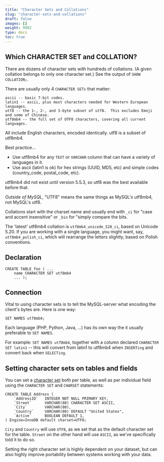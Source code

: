 ```yaml
---
title: "Character Sets and Collations"
slug: "character-sets-and-collations"
draft: false
images: []
weight: 9982
type: docs
toc: true
---
```


## Which CHARACTER SET and COLLATION?
There are dozens of character sets with hundreds of collations.  (A given collation belongs to only one character set.)  See the output of `SHOW COLLATION;`.

There are usually only 4 `CHARACTER SETs` that matter:

    ascii -- basic 7-bit codes.
    latin1 -- ascii, plus most characters needed for Western European languages.
    utf8 -- the 1-, 2-, and 3-byte subset of utf8.  This excludes Emoji and some of Chinese.
    utf8mb4 -- the full set of UTF8 characters, covering all current languages.

All include English characters, encoded identically.  utf8 is a subset of utf8mb4.

Best practice...

* Use utf8mb4 for any `TEXT` or `VARCHAR` column that can have a variety of languages in it.
* Use ascii (latin1 is ok) for hex strings (UUID, MD5, etc) and simple codes (country_code, postal_code, etc).

utf8mb4 did not exist until version 5.5.3, so utf8 was the best available before that.

_Outside of MySQL_, "UTF8" means the same things as MySQL's utf8mb4, not MySQL's utf8.

Collations start with the charset name and usually end with `_ci` for "case and accent insensitive" or `_bin` for "simply compare the bits.

The 'latest' utf8mb4 collation is `utf8mb4_unicode_520_ci`, based on Unicode 5.20.  If you are working with a single language, you might want, say, `utf8mb4_polish_ci`, which will rearrange the letters slightly, based on Polish conventions.

## Declaration
    CREATE TABLE foo ( ...
        name CHARACTER SET utf8mb4
        ... );



## Connection
Vital to using character sets is to tell the MySQL-server what encoding the client's bytes are.  Here is one way:

    SET NAMES utf8mb4;
Each language (PHP, Python, Java, ...) has its own way the it usually preferable to `SET NAMES`.

For example:  `SET NAMES utf8mb4`, together with a column declared `CHARACTER SET latin1` -- this will convert from latin1 to utf8mb4 when `INSERTing` and convert back when `SELECTing`.

## Setting character sets on tables and fields
You can set a [character set][1] both per table, as well as per individual field using the `CHARACTER SET` and `CHARSET` statements:

    CREATE TABLE Address (
        `AddressID`   INTEGER NOT NULL PRIMARY KEY,
        `Street`      VARCHAR(80) CHARACTER SET ASCII,
        `City`        VARCHAR(80),
        `Country`     VARCHAR(80) DEFAULT "United States",
        `Active`      BOOLEAN DEFAULT 1,
    ) Engine=InnoDB default charset=UTF8;

`City` and `Country` will use `UTF8`, as we set that as the default character set for the table. `Street` on the other hand will use `ASCII`, as we've specifically told it to do so. 

Setting the right character set is highly dependent on your dataset, but can also highly improve portability between systems working with your data.

  [1]: http://dev.mysql.com/doc/refman/5.7/en/charset-general.html


